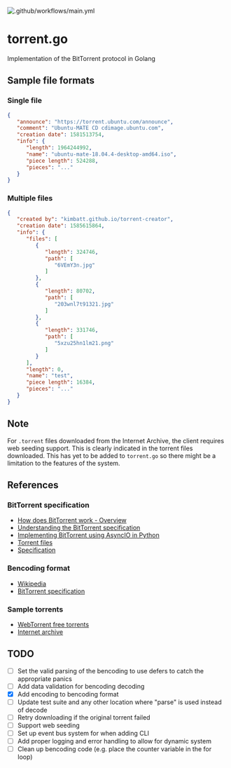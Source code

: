 ![.github/workflows/main.yml](https://github.com/woojiahao/torrent.go/workflows/.github/workflows/main.yml/badge.svg?branch=master)

# torrent.go
Implementation of the BitTorrent protocol in Golang

## Sample file formats

### Single file

```json
{
   "announce": "https://torrent.ubuntu.com/announce",
   "comment": "Ubuntu-MATE CD cdimage.ubuntu.com",
   "creation date": 1581513754,
   "info": {
      "length": 1964244992,
      "name": "ubuntu-mate-18.04.4-desktop-amd64.iso",
      "piece length": 524288,
      "pieces": "..."
   }
}
```

### Multiple files

```json
{
   "created by": "kimbatt.github.io/torrent-creator",
   "creation date": 1585615864,
   "info": {
      "files": [
         {
            "length": 324746,
            "path": [
               "6VEmY3n.jpg"
            ]
         },
         {
            "length": 80702,
            "path": [
               "203wnl7t91321.jpg"
            ]
         },
         {
            "length": 331746,
            "path": [
               "5xzu25hn1lm21.png"
            ]
         }
      ],
      "length": 0,
      "name": "test",
      "piece length": 16384,
      "pieces": "..."
   }
}
```

## Note

For `.torrent` files downloaded from the Internet Archive, the client requires web seeding support. This is clearly indicated 
in the torrent files downloaded. This has yet to be added to `torrent.go` so there might be a limitation to the features of 
the system.

## References

### BitTorrent specification

- [How does BitTorrent work - Overview](https://www.howtogeek.com/141257/htg-explains-how-does-bittorrent-work/)
- [Understanding the BitTorrent specification](http://dandylife.net/docs/BitTorrent-Protocol.pdf)
- [Implementing BitTorrent using AsyncIO in Python](https://youtu.be/Pe3b9bdRtiE)
- [Torrent files](https://en.wikipedia.org/wiki/Torrent_file)
- [Specification](https://wiki.theory.org/index.php/BitTorrentSpecification)

### Bencoding format

- [Wikipedia](https://en.wikipedia.org/wiki/Bencode)
- [BitTorrent specification](https://www.bittorrent.org/beps/bep_0003.html)

### Sample torrents

- [WebTorrent free torrents](https://webtorrent.io/free-torrents)
- [Internet archive](https://archive.org/)

## TODO 

- [ ] Set the valid parsing of the bencoding to use defers to catch the appropriate panics
- [ ] Add data validation for bencoding decoding
- [X] Add encoding to bencoding format
- [ ] Update test suite and any other location where "parse" is used instead of decode
- [ ] Retry downloading if the original torrent failed
- [ ] Support web seeding
- [ ] Set up event bus system for when adding CLI 
- [ ] Add proper logging and error handling to allow for dynamic system
- [ ] Clean up bencoding code (e.g. place the counter variable in the for loop)
